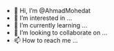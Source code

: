 - 👋 Hi, I’m @AhmadMohedat
- 👀 I’m interested in ...
- 🌱 I’m currently learning ...
- 💞️ I’m looking to collaborate on ...
- 📫 How to reach me ...

<!---
AhmadMohedat/AhmadMohedat is a ✨ special ✨ repository because its `README.md` (this file) appears on your GitHub profile.
You can click the Preview link to take a look at your changes.
--->
